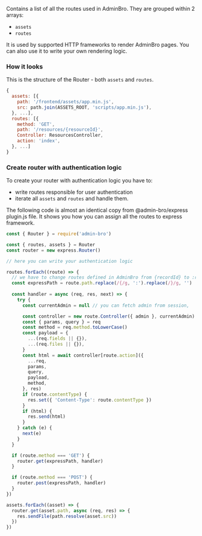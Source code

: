 Contains a list of all the routes used in AdminBro. They are grouped within 2 arrays:

- `assets`
- `routes`

It is used by supported HTTP frameworks to render AdminBro pages. You can also use it to write your
own rendering logic.

### How it looks

This is the structure of the Router - both `assets` and `routes`.
 
```javascript
{
  assets: [{
    path: '/frontend/assets/app.min.js',
    src: path.join(ASSETS_ROOT, 'scripts/app.min.js'),
  }, ...],
  routes: [{
    method: 'GET',
    path: '/resources/{resourceId}',
    Controller: ResourcesController,
    action: 'index',
  }, ...]
}
```

### Create router with authentication logic

To create your router with authentication logic you have to:

* write routes responsible for user authentication
* iterate all `assets` and `routes` and handle them.


The following code is almost an identical copy from @admin-bro/express plugin.js file. It shows you
how you can assign all the routes to express framework.

```javascript
const { Router } = require('admin-bro')

const { routes, assets } = Router
const router = new express.Router()

// here you can write your authentication logic

routes.forEach((route) => {
  // we have to change routes defined in AdminBro from {recordId} to :recordId
  const expressPath = route.path.replace(/{/g, ':').replace(/}/g, '')
  
  const handler = async (req, res, next) => {
    try {
      const currentAdmin = null // you can fetch admin from session, 

      const controller = new route.Controller({ admin }, currentAdmin)
      const { params, query } = req
      const method = req.method.toLowerCase()
      const payload = {
        ...(req.fields || {}),
        ...(req.files || {}),
      }
      const html = await controller[route.action]({
        ...req,
        params,
        query,
        payload,
        method,
      }, res)
      if (route.contentType) {
        res.set({ 'Content-Type': route.contentType })
      }
      if (html) {
        res.send(html)
      }
    } catch (e) {
      next(e)
    }
  }

  if (route.method === 'GET') {
    router.get(expressPath, handler)
  }

  if (route.method === 'POST') {
    router.post(expressPath, handler)
  }
})

assets.forEach((asset) => {
  router.get(asset.path, async (req, res) => {
    res.sendFile(path.resolve(asset.src))
  })
})
```